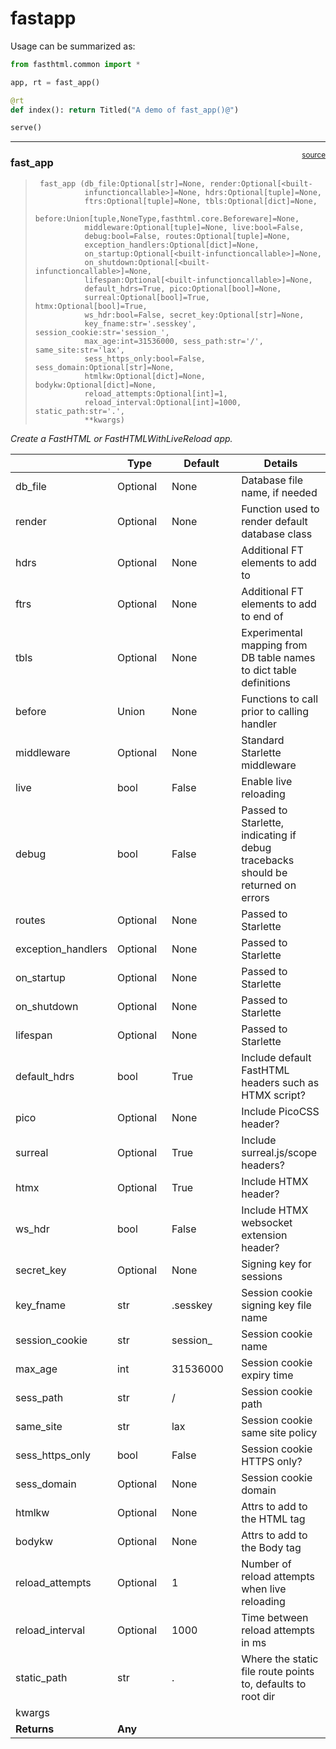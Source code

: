 # fastapp


<!-- WARNING: THIS FILE WAS AUTOGENERATED! DO NOT EDIT! -->

Usage can be summarized as:

``` python
from fasthtml.common import *

app, rt = fast_app()

@rt
def index(): return Titled("A demo of fast_app()@")

serve()
```

------------------------------------------------------------------------

<a
href="https://github.com/AnswerDotAI/fasthtml/blob/main/fasthtml/fastapp.py#L38"
target="_blank" style="float:right; font-size:smaller">source</a>

### fast_app

>      fast_app (db_file:Optional[str]=None, render:Optional[<built-
>                infunctioncallable>]=None, hdrs:Optional[tuple]=None,
>                ftrs:Optional[tuple]=None, tbls:Optional[dict]=None,
>                before:Union[tuple,NoneType,fasthtml.core.Beforeware]=None,
>                middleware:Optional[tuple]=None, live:bool=False,
>                debug:bool=False, routes:Optional[tuple]=None,
>                exception_handlers:Optional[dict]=None,
>                on_startup:Optional[<built-infunctioncallable>]=None,
>                on_shutdown:Optional[<built-infunctioncallable>]=None,
>                lifespan:Optional[<built-infunctioncallable>]=None,
>                default_hdrs=True, pico:Optional[bool]=None,
>                surreal:Optional[bool]=True, htmx:Optional[bool]=True,
>                ws_hdr:bool=False, secret_key:Optional[str]=None,
>                key_fname:str='.sesskey', session_cookie:str='session_',
>                max_age:int=31536000, sess_path:str='/', same_site:str='lax',
>                sess_https_only:bool=False, sess_domain:Optional[str]=None,
>                htmlkw:Optional[dict]=None, bodykw:Optional[dict]=None,
>                reload_attempts:Optional[int]=1,
>                reload_interval:Optional[int]=1000, static_path:str='.',
>                **kwargs)

*Create a FastHTML or FastHTMLWithLiveReload app.*

<table>
<colgroup>
<col style="width: 6%" />
<col style="width: 25%" />
<col style="width: 34%" />
<col style="width: 34%" />
</colgroup>
<thead>
<tr class="header">
<th></th>
<th><strong>Type</strong></th>
<th><strong>Default</strong></th>
<th><strong>Details</strong></th>
</tr>
</thead>
<tbody>
<tr class="odd">
<td>db_file</td>
<td>Optional</td>
<td>None</td>
<td>Database file name, if needed</td>
</tr>
<tr class="even">
<td>render</td>
<td>Optional</td>
<td>None</td>
<td>Function used to render default database class</td>
</tr>
<tr class="odd">
<td>hdrs</td>
<td>Optional</td>
<td>None</td>
<td>Additional FT elements to add to </td>
</tr>
<tr class="even">
<td>ftrs</td>
<td>Optional</td>
<td>None</td>
<td>Additional FT elements to add to end of </td>
</tr>
<tr class="odd">
<td>tbls</td>
<td>Optional</td>
<td>None</td>
<td>Experimental mapping from DB table names to dict table
definitions</td>
</tr>
<tr class="even">
<td>before</td>
<td>Union</td>
<td>None</td>
<td>Functions to call prior to calling handler</td>
</tr>
<tr class="odd">
<td>middleware</td>
<td>Optional</td>
<td>None</td>
<td>Standard Starlette middleware</td>
</tr>
<tr class="even">
<td>live</td>
<td>bool</td>
<td>False</td>
<td>Enable live reloading</td>
</tr>
<tr class="odd">
<td>debug</td>
<td>bool</td>
<td>False</td>
<td>Passed to Starlette, indicating if debug tracebacks should be
returned on errors</td>
</tr>
<tr class="even">
<td>routes</td>
<td>Optional</td>
<td>None</td>
<td>Passed to Starlette</td>
</tr>
<tr class="odd">
<td>exception_handlers</td>
<td>Optional</td>
<td>None</td>
<td>Passed to Starlette</td>
</tr>
<tr class="even">
<td>on_startup</td>
<td>Optional</td>
<td>None</td>
<td>Passed to Starlette</td>
</tr>
<tr class="odd">
<td>on_shutdown</td>
<td>Optional</td>
<td>None</td>
<td>Passed to Starlette</td>
</tr>
<tr class="even">
<td>lifespan</td>
<td>Optional</td>
<td>None</td>
<td>Passed to Starlette</td>
</tr>
<tr class="odd">
<td>default_hdrs</td>
<td>bool</td>
<td>True</td>
<td>Include default FastHTML headers such as HTMX script?</td>
</tr>
<tr class="even">
<td>pico</td>
<td>Optional</td>
<td>None</td>
<td>Include PicoCSS header?</td>
</tr>
<tr class="odd">
<td>surreal</td>
<td>Optional</td>
<td>True</td>
<td>Include surreal.js/scope headers?</td>
</tr>
<tr class="even">
<td>htmx</td>
<td>Optional</td>
<td>True</td>
<td>Include HTMX header?</td>
</tr>
<tr class="odd">
<td>ws_hdr</td>
<td>bool</td>
<td>False</td>
<td>Include HTMX websocket extension header?</td>
</tr>
<tr class="even">
<td>secret_key</td>
<td>Optional</td>
<td>None</td>
<td>Signing key for sessions</td>
</tr>
<tr class="odd">
<td>key_fname</td>
<td>str</td>
<td>.sesskey</td>
<td>Session cookie signing key file name</td>
</tr>
<tr class="even">
<td>session_cookie</td>
<td>str</td>
<td>session_</td>
<td>Session cookie name</td>
</tr>
<tr class="odd">
<td>max_age</td>
<td>int</td>
<td>31536000</td>
<td>Session cookie expiry time</td>
</tr>
<tr class="even">
<td>sess_path</td>
<td>str</td>
<td>/</td>
<td>Session cookie path</td>
</tr>
<tr class="odd">
<td>same_site</td>
<td>str</td>
<td>lax</td>
<td>Session cookie same site policy</td>
</tr>
<tr class="even">
<td>sess_https_only</td>
<td>bool</td>
<td>False</td>
<td>Session cookie HTTPS only?</td>
</tr>
<tr class="odd">
<td>sess_domain</td>
<td>Optional</td>
<td>None</td>
<td>Session cookie domain</td>
</tr>
<tr class="even">
<td>htmlkw</td>
<td>Optional</td>
<td>None</td>
<td>Attrs to add to the HTML tag</td>
</tr>
<tr class="odd">
<td>bodykw</td>
<td>Optional</td>
<td>None</td>
<td>Attrs to add to the Body tag</td>
</tr>
<tr class="even">
<td>reload_attempts</td>
<td>Optional</td>
<td>1</td>
<td>Number of reload attempts when live reloading</td>
</tr>
<tr class="odd">
<td>reload_interval</td>
<td>Optional</td>
<td>1000</td>
<td>Time between reload attempts in ms</td>
</tr>
<tr class="even">
<td>static_path</td>
<td>str</td>
<td>.</td>
<td>Where the static file route points to, defaults to root dir</td>
</tr>
<tr class="odd">
<td>kwargs</td>
<td></td>
<td></td>
<td></td>
</tr>
<tr class="even">
<td><strong>Returns</strong></td>
<td><strong>Any</strong></td>
<td></td>
<td></td>
</tr>
</tbody>
</table>
